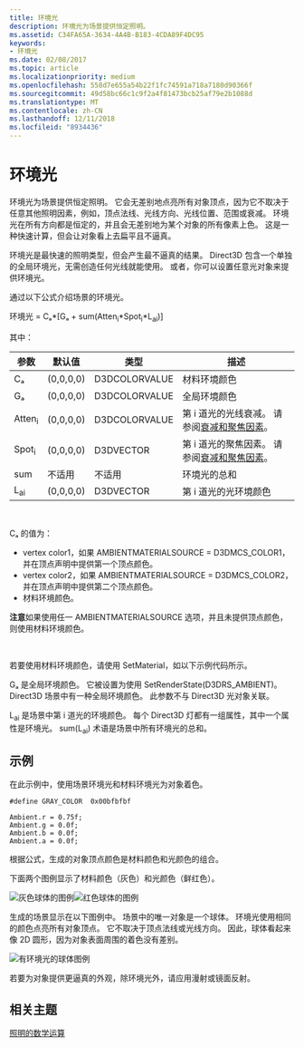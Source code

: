 ```yaml
---
title: 环境光
description: 环境光为场景提供恒定照明。
ms.assetid: C34FA65A-3634-4A4B-B183-4CDA89F4DC95
keywords:
- 环境光
ms.date: 02/08/2017
ms.topic: article
ms.localizationpriority: medium
ms.openlocfilehash: 558d7e655a54b22f1fc74591a718a7180d90366f
ms.sourcegitcommit: 49d58bc66c1c9f2a4f81473bcb25af79e2b1088d
ms.translationtype: MT
ms.contentlocale: zh-CN
ms.lasthandoff: 12/11/2018
ms.locfileid: "8934436"
---
```

# <a name="ambient-lighting"></a>环境光


环境光为场景提供恒定照明。 它会无差别地点亮所有对象顶点，因为它不取决于任意其他照明因素，例如，顶点法线、光线方向、光线位置、范围或衰减。 环境光在所有方向都是恒定的，并且会无差别地为某个对象的所有像素上色。 这是一种快速计算，但会让对象看上去扁平且不逼真。

环境光是最快速的照明类型，但会产生最不逼真的结果。 Direct3D 包含一个单独的全局环境光，无需创造任何光线就能使用。 或者，你可以设置任意光对象来提供环境光。

通过以下公式介绍场景的环境光。

环境光 = Cₐ\*\[Gₐ + sum(Atten<sub>i</sub>\*Spot<sub>i</sub>\*L<sub>ai</sub>)\]

其中：

| 参数         | 默认值 | 类型          | 描述                                                                                                       |
|-------------------|---------------|---------------|-------------------------------------------------------------------------------------------------------------------|
| Cₐ                | (0,0,0,0)     | D3DCOLORVALUE | 材料环境颜色                                                                                            |
| Gₐ                | (0,0,0,0)     | D3DCOLORVALUE | 全局环境颜色                                                                                              |
| Atten<sub>i</sub> | (0,0,0,0)     | D3DCOLORVALUE | 第 i 道光的光线衰减。 请参阅[衰减和聚焦因素](attenuation-and-spotlight-factor.md)。 |
| Spot<sub>i</sub>  | (0,0,0,0)     | D3DVECTOR     | 第 i 道光的聚焦因素。 请参阅[衰减和聚焦因素](attenuation-and-spotlight-factor.md)。  |
| sum               | 不适用           | 不适用           | 环境光的总和                                                                                          |
| L<sub>ai</sub>    | (0,0,0,0)     | D3DVECTOR     | 第 i 道光的光环境颜色                                                                              |

 

Cₐ 的值为：

-   vertex color1，如果 AMBIENTMATERIALSOURCE = D3DMCS\_COLOR1，并在顶点声明中提供第一个顶点颜色。
-   vertex color2，如果 AMBIENTMATERIALSOURCE = D3DMCS\_COLOR2，并在顶点声明中提供第二个顶点颜色。
-   材料环境颜色。

**注意**如果使用任一 AMBIENTMATERIALSOURCE 选项，并且未提供顶点颜色，则使用材料环境颜色。

 

若要使用材料环境颜色，请使用 SetMaterial，如以下示例代码所示。

Gₐ 是全局环境颜色。 它被设置为使用 SetRenderState(D3DRS\_AMBIENT)。 Direct3D 场景中有一种全局环境颜色。 此参数不与 Direct3D 光对象关联。

L<sub>ai</sub> 是场景中第 i 道光的环境颜色。 每个 Direct3D 灯都有一组属性，其中一个属性是环境光。 sum(L<sub>ai</sub>) 术语是场景中所有环境光的总和。

## <a name="span-idexamplespanspan-idexamplespanspan-idexamplespanexample"></a><span id="Example"></span><span id="example"></span><span id="EXAMPLE"></span>示例


在此示例中，使用场景环境光和材料环境光为对象着色。

```
#define GRAY_COLOR  0x00bfbfbf

Ambient.r = 0.75f;
Ambient.g = 0.0f;
Ambient.b = 0.0f;
Ambient.a = 0.0f;
```

根据公式，生成的对象顶点颜色是材料颜色和光颜色的组合。

下面两个图例显示了材料颜色（灰色）和光颜色（鲜红色）。

![灰色球体的图例](images/amb1.jpg)![红色球体的图例](images/lightred.jpg)

生成的场景显示在以下图例中。 场景中的唯一对象是一个球体。 环境光使用相同的颜色点亮所有对象顶点。 它不取决于顶点法线或光线方向。 因此，球体看起来像 2D 圆形，因为对象表面周围的着色没有差别。

![有环境光的球体图例](images/lighta.jpg)

若要为对象提供更逼真的外观，除环境光外，请应用漫射或镜面反射。

## <a name="span-idrelated-topicsspanrelated-topics"></a><span id="related-topics"></span>相关主题


[照明的数学运算](mathematics-of-lighting.md)

 

 




